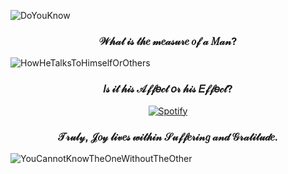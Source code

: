 ![DoYouKnow](https://github.com/pdavenport/pdavenport/assets/52129935/eb09ece0-a2c3-4e5d-8f99-713a68aa3d6e)

<h3 align="center">𝒲𝒽𝒶𝓉 𝒾𝓈 𝓉𝒽𝑒 𝓂𝑒𝒶𝓈𝓊𝓇𝑒 𝑜𝒻 𝒶 𝑀𝒶𝓃?</h3>

![HowHeTalksToHimselfOrOthers](https://github.com/pdavenport/pdavenport/assets/52129935/bbeec752-2213-452c-9696-443294c036a8)

<h3 align="center">𝐼𝓈 𝒾𝓉 𝒽𝒾𝓈 𝒜𝒻𝒻𝑒𝒸𝓉 𝑜𝓇 𝒽𝒾𝓈 𝐸𝒻𝒻𝑒𝒸𝓉?</h3>

<p align="center">
  <a href="https://open.spotify.com/user/vcirnqg95vxscbiwrzw6bfd05">
    <img src="https://readme-spotify-seven.vercel.app/api/spotify.py" alt="Spotify">
  </a>
</p>

<h3 align="center">𝒯𝓇𝓊𝓁𝓎, 𝒥𝑜𝓎 𝓁𝒾𝓋𝑒𝓈 𝓌𝒾𝓉𝒽𝒾𝓃 𝒮𝓊𝒻𝒻𝑒𝓇𝒾𝓃𝑔 𝒶𝓃𝒹 𝒢𝓇𝒶𝓉𝒾𝓉𝓊𝒹𝑒.</h3>

![YouCannotKnowTheOneWithoutTheOther](https://github.com/pdavenport/pdavenport/assets/52129935/94a8e7e2-fcc6-459e-bd7c-bc3845066df6)
